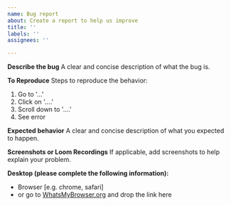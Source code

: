 ```yaml
---
name: Bug report
about: Create a report to help us improve
title: ''
labels: ''
assignees: ''

---
```


**Describe the bug**
A clear and concise description of what the bug is.

**To Reproduce**
Steps to reproduce the behavior:
1. Go to '...'
2. Click on '....'
3. Scroll down to '....'
4. See error

**Expected behavior**
A clear and concise description of what you expected to happen.

**Screenshots or Loom Recordings**
If applicable, add screenshots to help explain your problem.

**Desktop (please complete the following information):**
 - Browser [e.g. chrome, safari]
- or go to [WhatsMyBrowser.org](http://www.whatsmybrowser.org/) and drop the link here
